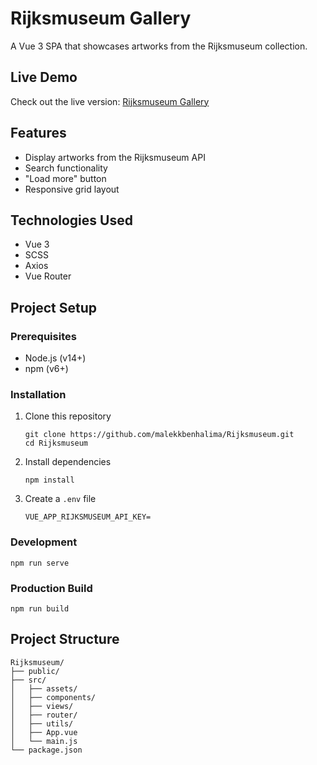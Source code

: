 # Rijksmuseum Gallery

A Vue 3 SPA that showcases artworks from the Rijksmuseum collection.

## Live Demo

Check out the live version: [Rijksmuseum Gallery](https://rijksmuseum-app.netlify.app/)

## Features

- Display artworks from the Rijksmuseum API
- Search functionality
- "Load more" button
- Responsive grid layout

## Technologies Used

- Vue 3
- SCSS
- Axios
- Vue Router

## Project Setup

### Prerequisites

- Node.js (v14+)
- npm (v6+)

### Installation

1. Clone this repository
   ```
   git clone https://github.com/malekkbenhalima/Rijksmuseum.git
   cd Rijksmuseum
   ```

2. Install dependencies
   ```
   npm install
   ```

3. Create a `.env` file
   ```
   VUE_APP_RIJKSMUSEUM_API_KEY=
   ```

### Development

```
npm run serve
```

### Production Build

```
npm run build
```

## Project Structure

```
Rijksmuseum/
├── public/
├── src/
│   ├── assets/
│   ├── components/
│   ├── views/
│   ├── router/
│   ├── utils/
│   ├── App.vue
│   └── main.js
└── package.json
``` 
